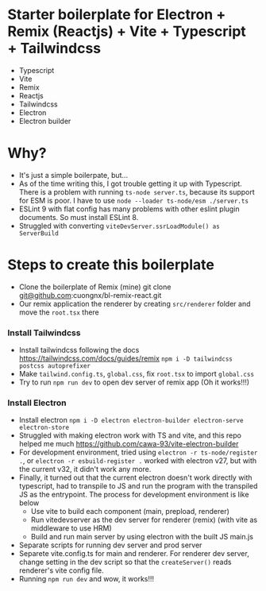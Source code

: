 # Starter boilerplate for Electron + Remix (Reactjs) + Vite + Typescript + Tailwindcss

- Typescript
- Vite
- Remix
- Reactjs
- Tailwindcss
- Electron
- Electron builder

# Why?

- It's just a simple boilerpate, but...
- As of the time writing this, I got trouble getting it up with Typescript. There is a problem with running `ts-node server.ts`, because its support for ESM is poor. I have to use `node --loader ts-node/esm ./server.ts`
- ESLint 9 with flat config has many problems with other eslint plugin documents. So must install ESLint 8.
- Struggled with converting `viteDevServer.ssrLoadModule() as ServerBuild`

# Steps to create this boilerplate

- Clone the boilerplate of Remix (mine)
  git clone git@github.com:cuongnx/bl-remix-react.git
- Our remix application the renderer by creating `src/renderer` folder and move the `root.tsx` there

### Install Tailwindcss

- Install tailwindcss following the docs https://tailwindcss.com/docs/guides/remix
  `npm i -D tailwindcss postcss autoprefixer`
- Make `tailwind.config.ts`, `global.css`, fix `root.tsx` to import `global.css`
- Try to run `npm run dev` to open dev server of remix app (Oh it works!!!)

### Install Electron

- Install electron
  `npm i -D electron electron-builder electron-serve electron-store`
- Struggled with making electron work with TS and vite, and this repo helped me much
  https://github.com/cawa-93/vite-electron-builder
- For development environment, tried using `electron -r ts-node/register .`, or `electron -r esbuild-register .` worked with electron v27, but with the current v32, it didn't work any more.
- Finally, it turned out that the current electron doesn't work directly with typescript, had to transpile to JS and run the program with the transpiled JS as the entrypoint. The process for development environment is like below
  - Use vite to build each component (main, prepload, renderer)
  - Run vitedevserver as the dev server for renderer (remix) (with vite as middleware to use HRM)
  - Build and run main server by using electron with the built JS main.js
- Separate scripts for running dev server and prod server
- Separete vite.config.ts for main and renderer. For renderer dev server, change setting in the dev script so that the `createServer()` reads renderer's vite config file.
- Running `npm run dev` and wow, it works!!!
